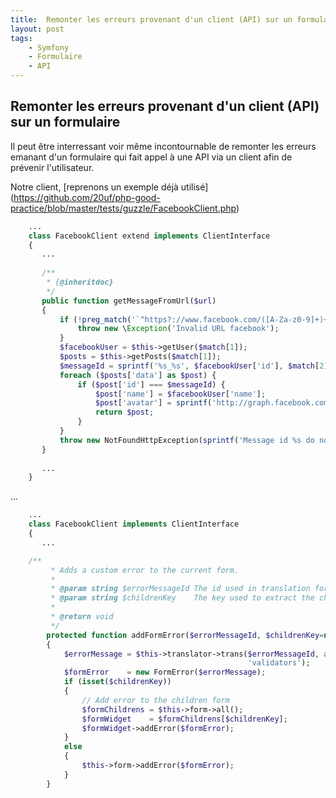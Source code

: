 ```yaml
---
title:  Remonter les erreurs provenant d'un client (API) sur un formulaire
layout: post
tags:
    - Symfony
    - Formulaire
    - API
---
```


Remonter les erreurs provenant d'un client (API) sur un formulaire
------------------------------------------------------------------

Il peut être interressant voir même incontournable de remonter les erreurs emanant d'un formulaire qui fait appel à une API via un client afin de prévenir l'utilisateur.

Notre client, [reprenons un exemple déjà utilisé] (https://github.com/20uf/php-good-practice/blob/master/tests/guzzle/FacebookClient.php)

```php
    ...
    class FacebookClient extend implements ClientInterface
    {
       ...
       
       /**
        * {@inheritdoc}
        */
       public function getMessageFromUrl($url)
       {
           if (!preg_match('`^https?://www.facebook.com/([A-Za-z0-9]+)+/posts/([0-9]+)$`', $url, $match)) {
               throw new \Exception('Invalid URL facebook');
           }
           $facebookUser = $this->getUser($match[1]);
           $posts = $this->getPosts($match[1]);
           $messageId = sprintf('%s_%s', $facebookUser['id'], $match[2]);
           foreach ($posts['data'] as $post) {
               if ($post['id'] === $messageId) {
                   $post['name'] = $facebookUser['name'];
                   $post['avatar'] = sprintf('http://graph.facebook.com/%s/picture', $match[1]);
                   return $post;
               }
           }
           throw new NotFoundHttpException(sprintf('Message id %s do not found', $messageId));
       }
           
       ...
    }
```
    
...

```php
    ...
    class FacebookClient implements ClientInterface
    {
       ...

    /**
         * Adds a custom error to the current form.
         * 
         * @param string $errorMessageId The id used in translation for a form message error.
         * @param string $childrenKey    The key used to extract the children form input.
         * 
         * @return void
         */
        protected function addFormError($errorMessageId, $childrenKey=null)
        {
            $errorMessage = $this->translator->trans($errorMessageId, array(),
                                                     'validators');
            $formError    = new FormError($errorMessage);
            if (isset($childrenKey))
            {
                // Add error to the children form
                $formChildrens = $this->form->all();
                $formWidget    = $formChildrens[$childrenKey];
                $formWidget->addError($formError);
            }
            else 
            {
                $this->form->addError($formError);
            }
        }
```

